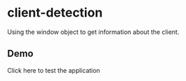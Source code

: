 # client-detection
Using the window object to get information about the client.
## Demo
Click <a>here</a> to test the application
